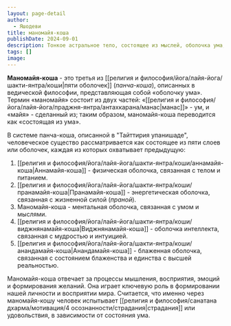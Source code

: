 ```yaml
---
layout: page-detail
author:
  - Яшодеви
title: маномайя-коша
publishDate: 2024-09-01
description: Тонкое астральное тело, состоящее из мыслей, оболочка ума, природой которого является исследование (вимарша) в форме позитивного или негативного мышления. Эта оболочка содержит ум, который является порождением общей саттвы пяти элементов, в совокупности с органами чувств (джняна-индриями), которые являются производными соответствующих саттвичных частей каждого из пяти первоэлементов по отдельности.
tags: []
image:
---
```

**Маномайя-коша** - это третья из [[религия и философия/йога/лайя-йога/шакти-янтра/коши|пяти оболочек]] (_панча-коша_), описанных в ведической философии, представляющая собой «оболочку ума». Термин «маномайя» состоит из двух частей: «[[религия и философия/йога/лайя-йога/праджня-янтра/антахкарана/манас|манас]]» - ум, и «майя» - сделанный из; таким образом, маномайя-коша переводится как «состоящая из ума».

В системе панча-коша, описанной в "Тайттирия упанишаде", человеческое существо рассматривается как состоящее из пяти слоев или оболочек, каждая из которых охватывает предыдущую:

1. [[религия и философия/йога/лайя-йога/шакти-янтра/коши/аннамайя-коша|Аннамайя-коша]] - физическая оболочка, связанная с телом и питанием.
2. [[религия и философия/йога/лайя-йога/шакти-янтра/коши/пранамайя-коша|Пранамайя-коша]] - энергетическая оболочка, связанная с жизненной силой (_праной_).
3. Маномайя-коша - ментальная оболочка, связанная с умом и мыслями.
4. [[религия и философия/йога/лайя-йога/шакти-янтра/коши/виджнянамайя-коша|Виджнянамайя-коша]] - оболочка интеллекта, связанная с мудростью и интуицией.
5. [[религия и философия/йога/лайя-йога/шакти-янтра/коши/анандамайя-коша|Анандамайя-коша]] - блаженная оболочка, связанная с состоянием блаженства и единства с высшей реальностью.

Маномайя-коша отвечает за процессы мышления, восприятия, эмоций и формирования желаний. Она играет ключевую роль в формировании нашей личности и восприятии мира. Считается, что именно через маномайя-кошу человек испытывает [[религия и философия/санатана дхарма/мотивация/4 осознанности/страдания|страдания]] или удовольствия, в зависимости от состояния ума.